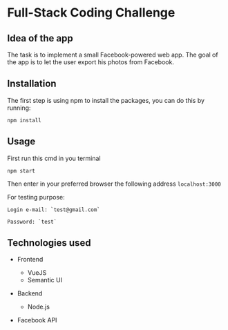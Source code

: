 # Full-Stack Coding Challenge

## Idea of the app
The task is to implement a small Facebook-powered web app. The goal of the app is to let the user export his photos from Facebook. 

## Installation
The first step is using npm to install the packages, you can do this by running:
```shell
npm install
```

## Usage
First run this cmd in you terminal
```shell
npm start
```
Then enter in your preferred browser the following address `localhost:3000`

For testing purpose:

	Login e-mail: `test@gmail.com`

	Password: `test`


## Technologies used
 
* Frontend
  * VueJS
  * Semantic UI

* Backend
  * Node.js

* Facebook API

